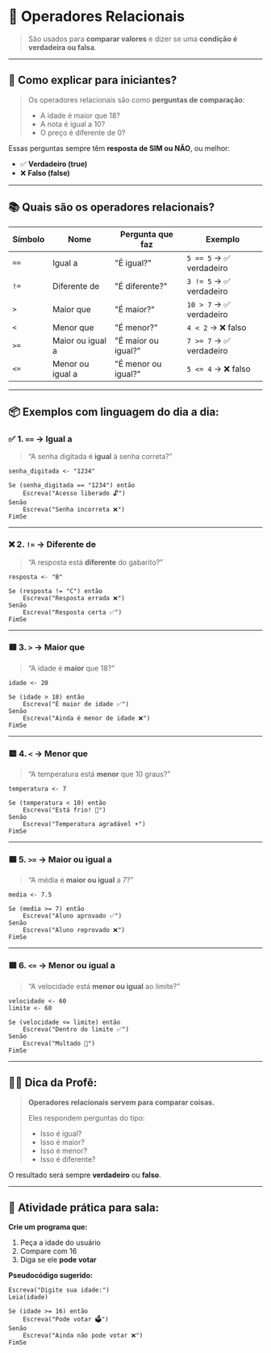 # 🧩 **Operadores Relacionais**
> São usados para **comparar valores** e dizer se uma **condição é verdadeira ou falsa**.

---

## 👶 Como explicar para iniciantes?

> Os operadores relacionais são como **perguntas de comparação**:
>
> - A idade é maior que 18?  
> - A nota é igual a 10?  
> - O preço é diferente de 0?

Essas perguntas sempre têm **resposta de SIM ou NÃO**, ou melhor:
- ✅ **Verdadeiro (true)**
- ❌ **Falso (false)**

---

## 📚 Quais são os operadores relacionais?

| Símbolo | Nome                       | Pergunta que faz                | Exemplo                 |
|---------|----------------------------|----------------------------------|-------------------------|
| `==`    | Igual a                    | "É igual?"                      | `5 == 5` → ✅ verdadeiro |
| `!=`    | Diferente de               | "É diferente?"                  | `3 != 5` → ✅ verdadeiro |
| `>`     | Maior que                  | "É maior?"                      | `10 > 7` → ✅ verdadeiro |
| `<`     | Menor que                  | "É menor?"                      | `4 < 2` → ❌ falso       |
| `>=`    | Maior ou igual a           | "É maior ou igual?"             | `7 >= 7` → ✅ verdadeiro |
| `<=`    | Menor ou igual a           | "É menor ou igual?"             | `5 <= 4` → ❌ falso      |

---

## 📦 Exemplos com linguagem do dia a dia:

### ✅ 1. `==` → Igual a  
> “A senha digitada é **igual** à senha correta?”

```plaintext
senha_digitada <- "1234"

Se (senha_digitada == "1234") então
    Escreva("Acesso liberado 🔓")
Senão
    Escreva("Senha incorreta ❌")
FimSe
```

---

### ❌ 2. `!=` → Diferente de  
> “A resposta está **diferente** do gabarito?”

```plaintext
resposta <- "B"

Se (resposta != "C") então
    Escreva("Resposta errada ❌")
Senão
    Escreva("Resposta certa ✅")
FimSe
```

---

### 🟩 3. `>` → Maior que  
> “A idade é **maior** que 18?”

```plaintext
idade <- 20

Se (idade > 18) então
    Escreva("É maior de idade ✅")
Senão
    Escreva("Ainda é menor de idade ❌")
FimSe
```

---

### 🟨 4. `<` → Menor que  
> “A temperatura está **menor** que 10 graus?”

```plaintext
temperatura <- 7

Se (temperatura < 10) então
    Escreva("Está frio! 🧥")
Senão
    Escreva("Temperatura agradável ☀️")
FimSe
```

---

### 🟦 5. `>=` → Maior ou igual a  
> “A média é **maior ou igual** a 7?”

```plaintext
media <- 7.5

Se (media >= 7) então
    Escreva("Aluno aprovado ✅")
Senão
    Escreva("Aluno reprovado ❌")
FimSe
```

---

### 🟥 6. `<=` → Menor ou igual a  
> “A velocidade está **menor ou igual** ao limite?”

```plaintext
velocidade <- 60
limite <- 60

Se (velocidade <= limite) então
    Escreva("Dentro do limite ✅")
Senão
    Escreva("Multado 🚨")
FimSe
```

---

## 👩‍🏫 Dica da Profê:

> **Operadores relacionais servem para comparar coisas.**
>
> Eles respondem perguntas do tipo:
> - Isso é igual?
> - Isso é maior?
> - Isso é menor?
> - Isso é diferente?

O resultado será sempre **verdadeiro** ou **falso**.

---

## 🎒 Atividade prática para sala:

**Crie um programa que:**
1. Peça a idade do usuário  
2. Compare com 16  
3. Diga se ele **pode votar**

**Pseudocódigo sugerido:**
```plaintext
Escreva("Digite sua idade:")
Leia(idade)

Se (idade >= 16) então
    Escreva("Pode votar 🗳️")
Senão
    Escreva("Ainda não pode votar ❌")
FimSe
```

